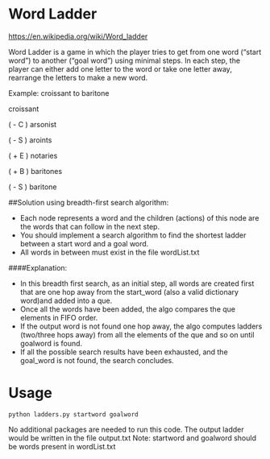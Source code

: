 # Word Ladder 
https://en.wikipedia.org/wiki/Word_ladder

Word Ladder is a game in which the player tries to get from one word (“start word”) to another (“goal word”) using minimal steps. 
In each step, the player can either add one letter to the word or take one letter away, rearrange the letters to make a new word.

Example: croissant to baritone

croissant

( - C )
arsonist

( - S )
aroints

( + E ) 
notaries

( + B )
baritones

( - S )
baritone

##Solution using breadth-first search algorithm:


- Each node represents a word and the children (actions) of this node are the words that can follow in the next step.
- You should implement a search algorithm to find the shortest ladder between a start word and a goal word. 
- All words in between must exist in the file wordList.txt 

####Explanation:
- In this breadth first search, as an initial step, all words are created first that are one hop away from the start_word (also a valid dictionary word)and added into a que. 
- Once all the words have been added, the algo compares the que elements in FIFO order. 
- If the output word is not found one hop away, the algo computes ladders (two/three hops away) from all the elements of the que and so on until goalword is found. 
- If all the possible search results have been exhausted, and the goal_word is not found, the search concludes.

# Usage
`
python ladders.py startword goalword
`

No additional packages are needed to run this code.
The output ladder would be written in the file output.txt
Note: startword and goalword should be words present in wordList.txt